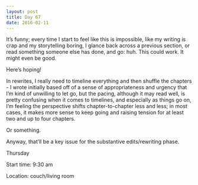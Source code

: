 ```yaml
---
layout: post
title: Day 67
date: 2016-02-11
---
```


It’s funny; every time I start to feel like this is impossible, like my writing is crap and my storytelling boring, I glance back across a previous section, or read something someone else has done, and go: huh. This could work. It might even be good. 

Here’s hoping! 

In rewrites, I really need to timeline everything and then shuffle the chapters - I wrote initially based off of a sense of appropriateness and urgency that I’m kind of unwilling to let go, but the pacing, although it may read well, is pretty confusing when it comes to timelines, and especially as things go on, I’m feeling the perspective shifts chapter-to-chapter less and less; in most cases, it makes more sense to keep going and raising tension for at least two and up to four chapters. 

Or something. 

Anyway, that’ll be a key issue for the substantive edits/rewriting phase.


Thursday

Start time: 9:30 am

Location: couch/living room
